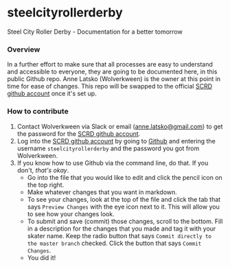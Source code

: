 # steelcityrollerderby
Steel City Roller Derby - Documentation for a better tomorrow

### Overview

In a further effort to make sure that all processes are easy to understand and accessible to everyone, they are going to be documented here, in this public Github repo. Anne Latsko (Wolverkween) is the owner at this point in time for ease of changes. This repo will be swapped to the official [SCRD github account](https://github.com/steelcityrollerderby) once it's set up.

### How to contribute

1. Contact Wolverkween via Slack or email (anne.latsko@gmail.com) to get the password for the [SCRD github account](https://github.com/steelcityrollerderby).
2. Log into the [SCRD github account](https://github.com/steelcityrollerderby) by going to [Github](https://github.com) and entering the username `steelcityrollerderby` and the password you got from Wolverkween.
3. If you know how to use Github via the command line, do that. If you don't, _that's okay_. 
    - Go into the file that you would like to edit and click the pencil icon on the top right. 
    - Make whatever changes that you want in markdown. 
    - To see your changes, look at the top of the file and click the tab that says `Preview Changes` with the eye icon next to it. This will allow you to see how your changes look. 
    - To submit and save (commit) those changes, scroll to the bottom. Fill in a description for the changes that you made and tag it with your skater name. Keep the radio button that says `Commit directly to the master branch` checked. Click the button that says `Commit Changes`. 
    - You did it!
